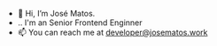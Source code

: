 - 👋 Hi, I’m José Matos.
- .. I'm an Senior Frontend Enginner
- 📫 You can reach me at developer@josematos.work

<!---
josematoswork/josematoswork is a ✨ special ✨ repository because its `README.md` (this file) appears on your GitHub profile.
You can click the Preview link to take a look at your changes.
--->
